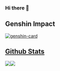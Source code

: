 ### Hi there 👋

## Genshin Impact

<a href="https://github.com/ciring"><img src="https://genshin-card.getloli.com/rand/73318593.png" alt="genshin-card" />


## Github Stats

<a href="https://github.com/ciring"><img src="https://github-readme-stats.vercel.app/api?username=ciring&show_icons=true&count_private=true&hide_title=true&theme=default&hide_border=true"></a><a href="https://github.com/ciring"><img src="https://github-readme-stats.vercel.app/api/top-langs/?username=ciring&layout=compact&hide_title=true&hide_border=true&show_icons=true"></a>


<!--
**ciring/ciring** is a ✨ _special_ ✨ repository because its `README.md` (this file) appears on your GitHub profile.

Here are some ideas to get you started:

- 🔭 I’m currently working on ...
- 🌱 I’m currently learning ...
- 👯 I’m looking to collaborate on ...
- 🤔 I’m looking for help with ...
- 💬 Ask me about ...
- 📫 How to reach me: ...
- 😄 Pronouns: ...
- ⚡ Fun fact: ...
-->
